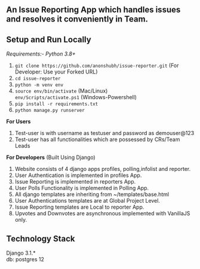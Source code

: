 ## An Issue Reporting App which handles issues and resolves it conveniently in Team.

**Setup and Run Locally**
---
*Requirements:- Python 3.8+*<br>
1) `git clone https://github.com/anonshubh/issue-reporter.git`
(For Developer: Use your Forked URL) 
2) `cd issue-reporter`
3) `python -m venv env`
4) `source env/bin/activate` (Mac/Linux)<br>
   `env/Scripts/activate.ps1` (Windows-Powershell)
5) `pip install -r requirements.txt`
6) `python manage.py runserver`

**For Users**
1) Test-user is with username as testuser and password as demouser@123
2) Test-user has all functionalities which are possessed by CRs/Team Leads

**For Developers**
(Built Using Django)
1) Website consists of 4 django apps profiles, polling,infolist and reporter.
2) User Authentication is implemented in profiles App.
3) Issue Reporting is implemented in reporters App.
4) User Polls Functionality is implemented in Polling App.
5) All django templates are inheriting from ~/templates/base.html
6) User Authentications templates are at Global Project Level.
7) Issue Reporting templates are Local to reporter App.
8) Upvotes and Downvotes are asynchronous implemented with VanillaJS only.

**Technology Stack**
---
Django 3.1.* <br>
db: postgres 12
